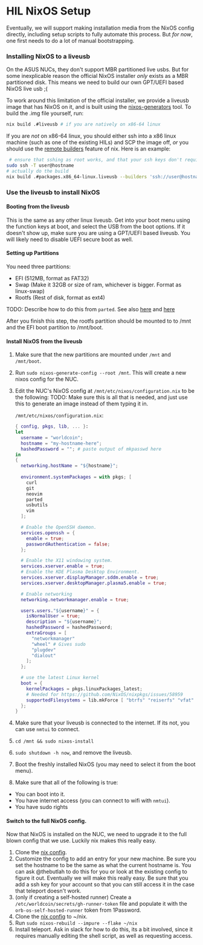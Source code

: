# HIL NixOS Setup

Eventually, we will support making installation media from the NixOS config
directly, including setup scripts to fully automate this process. But *for now*,
one first needs to do a lot of manual bootstrapping.

### Installing NixOS to a liveusb

On the ASUS NUCs, they don't support MBR partitioned live usbs. But for some
inexplicable reason the official NixOS installer *only* exists as a MBR partitioned
disk. This means we need to build our own GPT/UEFI based NixOS live usb ;(

To work around this limitation of the official installer, we provide a liveusb
image that has NixOS on it, and is built using the
[nixos-generators][nixos-generators] tool. To build the .img file yourself,
run:
```bash
nix build .#liveusb # if you are natively on x86-64 linux
```
If you are *not* on x86-64 linux, you should either ssh into a x86 linux
machine (such as one of the existing HILs) and SCP the image off, *or* you
should use the [remote builders][remote build] feature of nix. Here is an example:

```bash
 # ensure that sshing as root works, and that your ssh keys don't require any passwords, etc
sudo ssh -T user@hostname
# actually do the build
nix build .#packages.x86_64-linux.liveusb --builders 'ssh://user@hostname x86_64-linux - - - kvm'
```

### Use the liveusb to install NixOS

#### Booting from the liveusb

This is the same as any other linux liveusb. Get into your boot menu using the
function keys at boot, and select the USB from the boot options. If it doesn't
show up, make sure you are using a GPT/UEFI based liveusb. You will likely need
to disable UEFI secure boot as well.

#### Setting up Partitions

You need three partitions:
- EFI (512MB, format as FAT32)
- Swap (Make it 32GB or size of ram, whichever is bigger. Format as linux-swap)
- Rootfs (Rest of disk, format as ext4)

TODO: Describe how to do this from `parted`. See also [here](https://nixos.wiki/wiki/NixOS_Installation_Guide#UEFI) and [here](https://github.com/SfikasTeo/NixOS?tab=readme-ov-file#configuring-partitions-and-filesystems)

After you finish this step, the rootfs partition should be mounted to to /mnt and the EFI boot partition to /mnt/boot.

#### Install NixOS from the liveusb

1. Make sure that the new partitions are mounted under `/mnt` and `/mnt/boot`.
2. Run `sudo nixos-generate-config --root /mnt`. This will create a new nixos
   config for the NUC.
3. Edit the NUC's NixOS config at `/mnt/etc/nixos/configuration.nix` to be the
   following: TODO: Make sure this is all that is needed, and just use this to
   generate an image instead of them typing it in.

    `/mnt/etc/nixos/configuration.nix`:
    ```nix
    { config, pkgs, lib, ... }:
    let
      username = "worldcoin";
      hostname = "my-hostname-here";
      hashedPassword = ""; # paste output of mkpasswd here
    in
    {
      networking.hostName = "${hostname}";
      
      environment.systemPackages = with pkgs; [
        curl
        git
        neovim
        parted
        usbutils
        vim
      ];

      # Enable the OpenSSH daemon.
      services.openssh = {
        enable = true;
        passwordAuthentication = false;
      };

      # Enable the X11 windowing system.
      services.xserver.enable = true;
      # Enable the KDE Plasma Desktop Environment.
      services.xserver.displayManager.sddm.enable = true;
      services.xserver.desktopManager.plasma5.enable = true;

      # Enable networking
      networking.networkmanager.enable = true;

      users.users."${username}" = {
        isNormalUser = true;
        description = "${username}";
        hashedPassword = hashedPassword;
        extraGroups = [
          "networkmanager"
          "wheel" # Gives sudo
          "plugdev"
          "dialout"
        ];
      };

      # use the latest Linux kernel
      boot = {
        kernelPackages = pkgs.linuxPackages_latest;
        # Needed for https://github.com/NixOS/nixpkgs/issues/58959
        supportedFilesystems = lib.mkForce [ "btrfs" "reiserfs" "vfat" "f2fs" "xfs" "ntfs" "cifs" ];
      };
    }
    ```
4. Make sure that your liveusb is connected to the internet. If its not, you
   can use `nmtui` to connect.
5. `cd /mnt && sudo nixos-install`
6. `sudo shutdown -h now`, and remove the liveusb.
7. Boot the freshly installed NixOS (you may need to select it from the boot menu).
8. Make sure that all of the following is true:
  - You can boot into it.
  - You have internet access (you can connect to wifi with `nmtui`).
  - You have sudo rights

#### Switch to the full NixOS config.

Now that NixOS is installed on the NUC, we need to upgrade it to the full blown
config that we use. Luckily nix makes this really easy.

1. Clone the [nix config][nix config].
2. Customize the config to add an entry for your new machine. Be sure you set the
   hostname to be the same as what the current hostname is. You can ask @thebutlah
   to do this for you or look at the existing config to figure it out. Eventually we
   will make this really easy. Be sure that you add a ssh key for your account so that
   you can still access it in the case that teleport doesn't work.
3. (only if creating a self-hosted runner) Create a
   `/etc/worldcoin/secrets/gh-runner-token` file and populate it with the
   `orb-os-self-hosted-runner` token from 1Password.
4. Clone the [nix config][nix config] to ~/nix.
5. Run `sudo nixos-rebuild --impure --flake ~/nix`
6. Install teleport. Ask in slack for how to do this, its a bit involved, since
   it requires manually editing the shell script, as well as requesting access.

[nix config]: https://github.com/TheButlah/nix
[nixos-generators]: https://github.com/nix-community/nixos-generators
[remote build]: https://nix.dev/manual/nix/2.18/advanced-topics/distributed-builds
